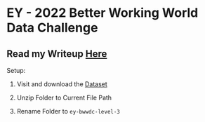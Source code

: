 # EY - 2022 Better Working World Data Challenge

## Read my Writeup [Here](https://medium.com/@maze508/global-winner-better-working-world-data-challenge-2022-level-3-frog-counting-tool-adb5b495efbe)

Setup:

1. Visit and download the [Dataset](https://www.kaggle.com/datasets/toxicmaze/ey-bwwdc-level-3)

2. Unzip Folder to Current File Path

3. Rename Folder to `ey-bwwdc-level-3`



